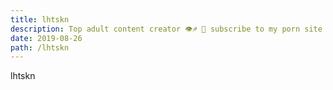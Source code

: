 ```yaml
---
title: lhtskn
description: Top adult content creator 👁♐️ 👑 subscribe to my porn site below IG Missskaylax
date: 2019-08-26
path: /lhtskn
---
```


lhtskn